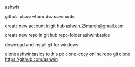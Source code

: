 ashwin

github-place where dev save code

create new account in git hub
ashwin.25march@gmail.com 

create new repo in git hub
repo-folder
ashwinbasics

download and install git for windows

clone ashwinbasics to this pc
clone-copy online repo
git clone https://github.com/ashwin